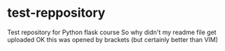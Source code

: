 # test-reppository
Test repository for Python flask course
So why didn't my readme file get uploaded
OK this was opened by brackets (but certainly better than VIM)

